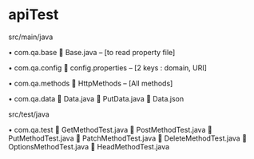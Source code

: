 # apiTest
src/main/java

•	com.qa.base
	Base.java – [to read property file]

•	com.qa.config
	config.properties – [2 keys : domain, URI]

•	com.qa.methods
	HttpMethods – [All methods]

•	com.qa.data
	Data.java
	PutData.java
	Data.json

src/test/java

•	com.qa.test
	GetMethodTest.java
	PostMethodTest.java
	PutMethodTest.java
	PatchMethodTest.java
	DeleteMethodTest.java
	OptionsMethodTest.java
	HeadMethodTest.java
